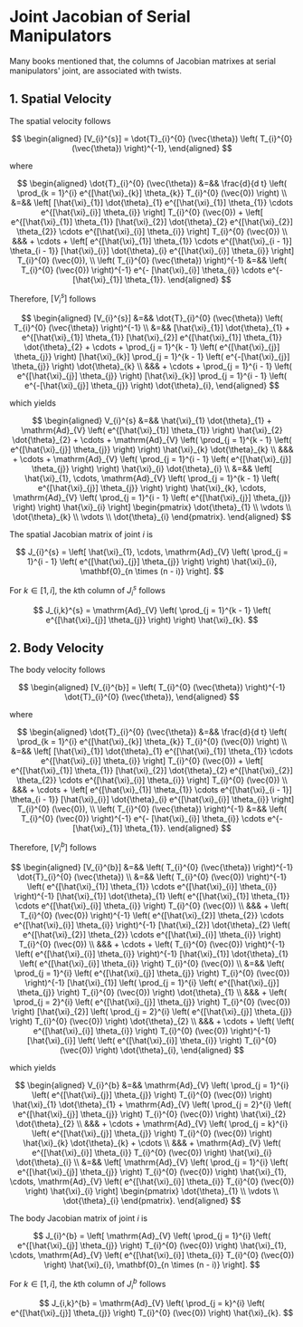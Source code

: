 <!--
 * @Author: CTC 2801320287@qq.com
 * @Date: 2024-06-23 17:53:07
 * @LastEditors: CTC 2801320287@qq.com
 * @LastEditTime: 2024-06-30 21:20:16
 * @Description: 
 * 
 * Copyright (c) 2024 by ${git_name_email}, All Rights Reserved. 
-->
# Joint Jacobian of Serial Manipulators

Many books mentioned that, the columns of Jacobian matrixes at serial manipulators' joint, are associated with twists.

## 1. Spatial Velocity

The spatial velocity follows

$$
\begin{aligned}
    [V_{i}^{s}] = \dot{T}_{i}^{0} (\vec{\theta}) \left( T_{i}^{0} (\vec{\theta}) \right)^{-1},
\end{aligned}
$$

where

$$
\begin{aligned}
    \dot{T}_{i}^{0} (\vec{\theta}) &=&& \frac{d}{d t} \left( \prod_{k = 1}^{i} e^{[\hat{\xi}_{k}] \theta_{k}} T_{i}^{0} (\vec{0}) \right) \\
    &=&& \left[ [\hat{\xi}_{1}] \dot{\theta}_{1} e^{[\hat{\xi}_{1}] \theta_{1}} \cdots e^{[\hat{\xi}_{i}] \theta_{i}} \right] T_{i}^{0} (\vec{0}) + \left[ e^{[\hat{\xi}_{1}] \theta_{1}} [\hat{\xi}_{2}] \dot{\theta}_{2} e^{[\hat{\xi}_{2}] \theta_{2}} \cdots e^{[\hat{\xi}_{i}] \theta_{i}} \right] T_{i}^{0} (\vec{0}) \\
    &&& + \cdots + \left[ e^{[\hat{\xi}_{1}] \theta_{1}} \cdots e^{[\hat{\xi}_{i - 1}] \theta_{i - 1}} [\hat{\xi}_{i}] \dot{\theta}_{i} e^{[\hat{\xi}_{i}] \theta_{i}} \right] T_{i}^{0} (\vec{0}), \\
    \left( T_{i}^{0} (\vec{\theta}) \right)^{-1} &=&& \left( T_{i}^{0} (\vec{0}) \right)^{-1} e^{- [\hat{\xi}_{i}] \theta_{i}} \cdots e^{- [\hat{\xi}_{1}] \theta_{1}}.
\end{aligned}
$$

Therefore, $[V_{i}^{s}]$ follows

$$
\begin{aligned}
    [V_{i}^{s}] &=&& \dot{T}_{i}^{0} (\vec{\theta}) \left( T_{i}^{0} (\vec{\theta}) \right)^{-1} \\
    &=&& [\hat{\xi}_{1}] \dot{\theta}_{1} + e^{[\hat{\xi}_{1}] \theta_{1}} [\hat{\xi}_{2}] e^{[\hat{\xi}_{1}] \theta_{1}} \dot{\theta}_{2} + \cdots + \prod_{j = 1}^{k - 1} \left( e^{[\hat{\xi}_{j}] \theta_{j}} \right) [\hat{\xi}_{k}] \prod_{j = 1}^{k - 1} \left( e^{-[\hat{\xi}_{j}] \theta_{j}} \right) \dot{\theta}_{k} \\
    &&& + \cdots + \prod_{j = 1}^{i - 1} \left( e^{[\hat{\xi}_{j}] \theta_{j}} \right) [\hat{\xi}_{k}] \prod_{j = 1}^{i - 1} \left( e^{-[\hat{\xi}_{j}] \theta_{j}} \right) \dot{\theta}_{i},
\end{aligned}
$$

which yields

$$
\begin{aligned}
    V_{i}^{s} &=&& \hat{\xi}_{1} \dot{\theta}_{1} + \mathrm{Ad}_{V} \left( e^{[\hat{\xi}_{1}] \theta_{1}} \right) \hat{\xi}_{2} \dot{\theta}_{2} + \cdots + \mathrm{Ad}_{V} \left( \prod_{j = 1}^{k - 1} \left( e^{[\hat{\xi}_{j}] \theta_{j}} \right) \right) \hat{\xi}_{k} \dot{\theta}_{k} \\
    &&& + \cdots + \mathrm{Ad}_{V} \left( \prod_{j = 1}^{i - 1} \left( e^{[\hat{\xi}_{j}] \theta_{j}} \right) \right) \hat{\xi}_{i} \dot{\theta}_{i} \\
    &=&& \left[ \hat{\xi}_{1}, \cdots, \mathrm{Ad}_{V} \left( \prod_{j = 1}^{k - 1} \left( e^{[\hat{\xi}_{j}] \theta_{j}} \right) \right) \hat{\xi}_{k}, \cdots,  \mathrm{Ad}_{V} \left( \prod_{j = 1}^{i - 1} \left( e^{[\hat{\xi}_{j}] \theta_{j}} \right) \right) \hat{\xi}_{i} \right] \begin{pmatrix}
        \dot{\theta}_{1} \\ \vdots \\ \dot{\theta}_{k} \\ \vdots \\ \dot{\theta}_{i}
    \end{pmatrix}.
\end{aligned}
$$

The spatial Jacobian matrix of joint $i$ is

$$
J_{i}^{s} = \left[ \hat{\xi}_{1}, \cdots, \mathrm{Ad}_{V} \left( \prod_{j = 1}^{i - 1} \left( e^{[\hat{\xi}_{j}] \theta_{j}} \right) \right) \hat{\xi}_{i}, \mathbf{0}_{n \times (n - i)} \right].
$$

For $k \in [1,i]$, the $k$th column of $J_{i}^{s}$ follows

$$
J_{i,k}^{s} = \mathrm{Ad}_{V} \left( \prod_{j = 1}^{k - 1} \left( e^{[\hat{\xi}_{j}] \theta_{j}} \right) \right) \hat{\xi}_{k}.
$$

## 2. Body Velocity

The body velocity follows

$$
\begin{aligned}
    [V_{i}^{b}] = \left( T_{i}^{0} (\vec{\theta}) \right)^{-1} \dot{T}_{i}^{0} (\vec{\theta}),
\end{aligned}
$$

where

$$
\begin{aligned}
    \dot{T}_{i}^{0} (\vec{\theta}) &=&& \frac{d}{d t} \left( \prod_{k = 1}^{i} e^{[\hat{\xi}_{k}] \theta_{k}} T_{i}^{0} (\vec{0}) \right) \\
    &=&& \left[ [\hat{\xi}_{1}] \dot{\theta}_{1} e^{[\hat{\xi}_{1}] \theta_{1}} \cdots e^{[\hat{\xi}_{i}] \theta_{i}} \right] T_{i}^{0} (\vec{0}) + \left[ e^{[\hat{\xi}_{1}] \theta_{1}} [\hat{\xi}_{2}] \dot{\theta}_{2} e^{[\hat{\xi}_{2}] \theta_{2}} \cdots e^{[\hat{\xi}_{i}] \theta_{i}} \right] T_{i}^{0} (\vec{0}) \\
    &&& + \cdots + \left[ e^{[\hat{\xi}_{1}] \theta_{1}} \cdots e^{[\hat{\xi}_{i - 1}] \theta_{i - 1}} [\hat{\xi}_{i}] \dot{\theta}_{i} e^{[\hat{\xi}_{i}] \theta_{i}} \right] T_{i}^{0} (\vec{0}), \\
    \left( T_{i}^{0} (\vec{\theta}) \right)^{-1} &=&& \left( T_{i}^{0} (\vec{0}) \right)^{-1} e^{- [\hat{\xi}_{i}] \theta_{i}} \cdots e^{- [\hat{\xi}_{1}] \theta_{1}}.
\end{aligned}
$$

Therefore, $[V_{i}^{b}]$ follows

$$
\begin{aligned}
    [V_{i}^{b}] &=&& \left( T_{i}^{0} (\vec{\theta}) \right)^{-1} \dot{T}_{i}^{0} (\vec{\theta}) \\
    &=&& \left( T_{i}^{0} (\vec{0}) \right)^{-1} \left( e^{[\hat{\xi}_{1}] \theta_{1}} \cdots e^{[\hat{\xi}_{i}] \theta_{i}} \right)^{-1} [\hat{\xi}_{1}] \dot{\theta}_{1} \left( e^{[\hat{\xi}_{1}] \theta_{1}} \cdots e^{[\hat{\xi}_{i}] \theta_{i}} \right) T_{i}^{0} (\vec{0}) \\
    &&& + \left( T_{i}^{0} (\vec{0}) \right)^{-1} \left( e^{[\hat{\xi}_{2}] \theta_{2}} \cdots e^{[\hat{\xi}_{i}] \theta_{i}} \right)^{-1} [\hat{\xi}_{2}] \dot{\theta}_{2} \left( e^{[\hat{\xi}_{2}] \theta_{2}} \cdots e^{[\hat{\xi}_{i}] \theta_{i}} \right) T_{i}^{0} (\vec{0}) \\
    &&& + \cdots + \left( T_{i}^{0} (\vec{0}) \right)^{-1} \left( e^{[\hat{\xi}_{i}] \theta_{i}} \right)^{-1} [\hat{\xi}_{1}] \dot{\theta}_{1} \left( e^{[\hat{\xi}_{i}] \theta_{i}} \right) T_{i}^{0} (\vec{0}) \\
    &=&& \left( \prod_{j = 1}^{i} \left( e^{[\hat{\xi}_{j}] \theta_{j}} \right) T_{i}^{0} (\vec{0}) \right)^{-1} [\hat{\xi}_{1}] \left( \prod_{j = 1}^{i} \left( e^{[\hat{\xi}_{j}] \theta_{j}} \right) T_{i}^{0} (\vec{0}) \right) \dot{\theta}_{1} \\
    &&& + \left( \prod_{j = 2}^{i} \left( e^{[\hat{\xi}_{j}] \theta_{j}} \right) T_{i}^{0} (\vec{0}) \right) [\hat{\xi}_{2}] \left( \prod_{j = 2}^{i} \left( e^{[\hat{\xi}_{j}] \theta_{j}} \right) T_{i}^{0} (\vec{0}) \right) \dot{\theta}_{2} \\
    &&& + \cdots + \left( \left( e^{[\hat{\xi}_{i}] \theta_{i}} \right) T_{i}^{0} (\vec{0}) \right)^{-1} [\hat{\xi}_{i}] \left( \left( e^{[\hat{\xi}_{i}] \theta_{i}} \right) T_{i}^{0} (\vec{0}) \right) \dot{\theta}_{i},
\end{aligned}
$$

which yields

$$
\begin{aligned}
    V_{i}^{b} &=&& \mathrm{Ad}_{V} \left( \prod_{j = 1}^{i} \left( e^{[\hat{\xi}_{j}] \theta_{j}} \right) T_{i}^{0} (\vec{0}) \right) \hat{\xi}_{1} \dot{\theta}_{1} + \mathrm{Ad}_{V} \left( \prod_{j = 2}^{i} \left( e^{[\hat{\xi}_{j}] \theta_{j}} \right) T_{i}^{0} (\vec{0}) \right) \hat{\xi}_{2} \dot{\theta}_{2} \\
    &&& + \cdots + \mathrm{Ad}_{V} \left( \prod_{j = k}^{i} \left( e^{[\hat{\xi}_{j}] \theta_{j}} \right) T_{i}^{0} (\vec{0}) \right) \hat{\xi}_{k} \dot{\theta}_{k} + \cdots \\
    &&& + \mathrm{Ad}_{V} \left( e^{[\hat{\xi}_{i}] \theta_{i}} T_{i}^{0} (\vec{0}) \right) \hat{\xi}_{i} \dot{\theta}_{i} \\
    &=&& \left[ \mathrm{Ad}_{V} \left( \prod_{j = 1}^{i} \left( e^{[\hat{\xi}_{j}] \theta_{j}} \right) T_{i}^{0} (\vec{0}) \right) \hat{\xi}_{1}, \cdots, \mathrm{Ad}_{V} \left( e^{[\hat{\xi}_{i}] \theta_{i}} T_{i}^{0} (\vec{0}) \right) \hat{\xi}_{i} \right] \begin{pmatrix}
        \dot{\theta}_{1} \\ \vdots \\ \dot{\theta}_{i}
    \end{pmatrix}.
\end{aligned}
$$

The body Jacobian matrix of joint $i$ is

$$
J_{i}^{b} = \left[ \mathrm{Ad}_{V} \left( \prod_{j = 1}^{i} \left( e^{[\hat{\xi}_{j}] \theta_{j}} \right) T_{i}^{0} (\vec{0}) \right) \hat{\xi}_{1}, \cdots, \mathrm{Ad}_{V} \left( e^{[\hat{\xi}_{i}] \theta_{i}} T_{i}^{0} (\vec{0}) \right) \hat{\xi}_{i}, \mathbf{0}_{n \times (n - i)} \right].
$$

For $k \in [1,i]$, the $k$th column of $J_{i}^{b}$ follows

$$
J_{i,k}^{b} = \mathrm{Ad}_{V} \left( \prod_{j = k}^{i} \left( e^{[\hat{\xi}_{j}] \theta_{j}} \right) T_{i}^{0} (\vec{0}) \right) \hat{\xi}_{k}.
$$
